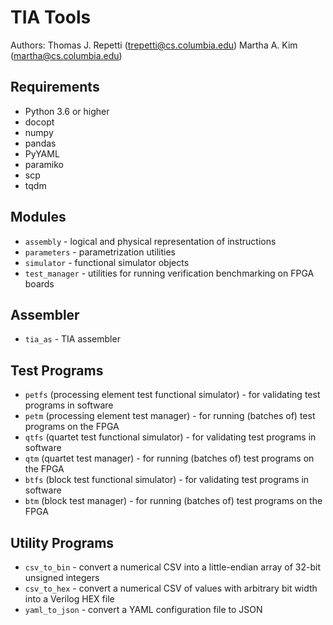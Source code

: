 TIA Tools
=========

Authors: Thomas J. Repetti (trepetti@cs.columbia.edu)
         Martha A. Kim (martha@cs.columbia.edu)

Requirements
------------

  * Python 3.6 or higher
  * docopt
  * numpy
  * pandas
  * PyYAML
  * paramiko
  * scp
  * tqdm

Modules
-------

  * `assembly` - logical and physical representation of instructions
  * `parameters` - parametrization utilities
  * `simulator` - functional simulator objects
  * `test_manager` - utilities for running verification benchmarking on FPGA boards

Assembler
---------

  * `tia_as` - TIA assembler

Test Programs
-------------

  * `petfs` (processing element test functional simulator) - for validating test programs in software
  * `petm` (processing element test manager) - for running (batches of) test programs on the FPGA
  * `qtfs` (quartet test functional simulator) - for validating test programs in software
  * `qtm` (quartet test manager) - for running (batches of) test programs on the FPGA
  * `btfs` (block test functional simulator) - for validating test programs in software
  * `btm` (block test manager) - for running (batches of) test programs on the FPGA

Utility Programs
----------------

  * `csv_to_bin` - convert a numerical CSV into a little-endian array of 32-bit unsigned integers
  * `csv_to_hex` - convert a numerical CSV of values with arbitrary bit width into a Verilog HEX file
  * `yaml_to_json` - convert a YAML configuration file to JSON
